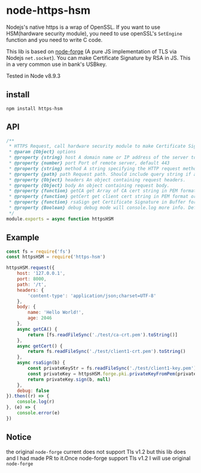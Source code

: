 # node-https-hsm

Nodejs's native https is a wrap of OpenSSL. If you want to use HSM(hardware security module), you need to use openSSL's `SetEngine` function and you need to write C code.

This lib is based on [node-forge](https://github.com/digitalbazaar/forge) (A pure JS implementation of TLS via Nodejs `net.socket`). You can make Certificate Signature by RSA in JS. This in a very common use in bank's USBkey.

Tested in Node v8.9.3
## install 
```
npm install https-hsm
```
## API

```js
/**
 * HTTPS Request, call hardware security module to make Certificate Signature
 * @param {Object} options
 * @property {string} host A domain name or IP address of the server to issue the request to. Default: 'localhost'
 * @property {number} port Port of remote server, default 443
 * @property {string} method A string specifying the HTTP request method. Default: 'POST'.
 * @property {path} path Request path. Should include query string if any. E.G. '/index.html?page=12'.Default: '/'.
 * @property {Object} headers An object containing request headers.
 * @property {Object} body An object containing request body.
 * @property {function} getCA get Array of CA cert string in PEM format, support Async
 * @property {function} getCert get client cert string in PEM format or client cert Buffer in CRT format, support Async
 * @property {function} rsaSign get Certificate Signature in Buffer format，only support RSA
 * @property {Boolean} debug debug mode will console.log more info. Default: false
 */
module.exports = async function httpsHSM
```

## Example

```js
const fs = require('fs')
const httpsHSM = require('https-hsm')

httpsHSM.request({
    host: '127.0.0.1',
    port: 8000,
    path: '/t',
    headers: {
        'content-type': 'application/json;charset=UTF-8'
    },
    body: {
        name: 'Hello World!',
        age: 2046
    },
    async getCA() {
        return [fs.readFileSync('./test/ca-crt.pem').toString()]
    },
    async getCert() {
        return fs.readFileSync('./test/client1-crt.pem').toString()
    },
    async rsaSign(b) {
        const privateKeyStr = fs.readFileSync('./test/client1-key.pem').toString()
        const privateKey = httpsHSM.forge.pki.privateKeyFromPem(privateKeyStr)
        return privateKey.sign(b, null)
    },
    debug: false
}).then((r) => {
    console.log(r)
}, (e) => {
    console.error(e)
})
```

## Notice 

the original `node-forge` current does not support Tls v1.2 but this lib does and I had made PR to it.Once node-forge support Tls v1.2 I will use  original `node-forge`

